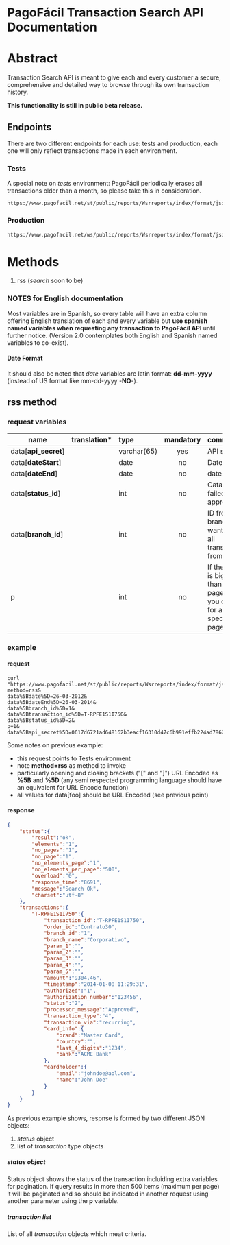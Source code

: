 PagoFácil Transaction Search API Documentation
==============================================

# Abstract

Transaction Search API is meant to give each and every customer a secure, comprehensive and detailed way to browse through its own transaction history.

**This functionality is still in public beta release.**


## Endpoints

There are two different endpoints for each use: tests and production, each one will only reflect transactions made in each environment.

### Tests

A special note on *tests* environment: PagoFácil periodically erases all transactions older than a month, so please take this in consideration.

````
https://www.pagofacil.net/st/public/reports/Wsrreports/index/format/json/?
````

### Production

````
https://www.pagofacil.net/ws/public/reports/Wsrreports/index/format/json/?
````


# Methods

1. rss (*search* soon to be)

### NOTES for English documentation
Most variables are in Spanish, so every table will have an extra column offering English translation of each and every variable but **use spanish named variables when requesting any transaction to PagoFácil API** until further notice. (Version 2.0 contemplates both English and Spanish named variables to co-exist).

#### Date Format

It should also be noted that *date* variables are latin format: **dd-mm-yyyy** (instead of US format like mm-dd-yyyy -**NO**-).
## rss method

### request variables

|**name**|**translation***|**type**|**mandatory**|**comments**|
|-----|-----|:-----|:-----:|:-----|
|data[**api_secret**]||varchar(65)|yes|API secret|
|data[**dateStart**]||date|no|Date|
|data[**dateEnd**]||date|no|date|
|data[**status_id**]||int|no|Catalog: 0.- failed 1.- approved|
|data[**branch_id**]||int|no|ID from the branch you want to get all transactions from.|
|p||int|no|If the result is bigger than the page size, you can ask for a specific page.|

### example

#### request

````
curl "https://www.pagofacil.net/st/public/reports/Wsrreports/index/format/json/?
method=rss&
data%5Bdate%5D=26-03-2012&
data%5BdateEnd%5D=26-03-2014&
data%5Bbranch_id%5D=1&
data%5Btransaction_id%5D=T-RPFE1S1I750&
data%5Bstatus_id%5D=2&
p=1&
data%5Bapi_secret%5D=0617d6721ad648162b3eacf16310d47c6b991effb224ad7862cefebf1b3fdcab"
````

Some notes on previous example:
- this request points to Tests environment
- note **method=rss** as method to invoke
- particularly opening and closing brackets ("[" and "]") URL Encoded as **%5B** and **%5D** (any semi respected programming language should have an equivalent for URL Encode function)
- all values for data[foo] should be URL Encoded (see previous point)


#### response

`````` json
{
	"status":{
		"result":"ok",
		"elements":"1",
		"no_pages":"1",
		"no_page":"1",
		"no_elements_page":"1",
		"no_elements_per_page":"500",
		"overload":"0",
		"response_time":"8691",
		"message":"Search Ok",
		"charset":"utf-8"
	},
	"transactions":{
		"T-RPFE1S1I750":{
			"transaction_id":"T-RPFE1S1I750",
			"order_id":"Contrato30",
			"branch_id":"1",
			"branch_name":"Corporativo",
			"param_1":"",
			"param_2":"",
			"param_3":"",
			"param_4":"",
			"param_5":"",
			"amount":"9304.46",
			"timestamp":"2014-01-08 11:29:31",
			"authorized":"1",
			"authorization_number":"123456",
			"status":"2",
			"processor_message":"Approved",
			"transaction_type":"4",
			"transaction_via":"recurring",
			"card_info":{
				"brand":"Master Card",
				"country":"",
				"last_4_digits":"1234",
				"bank":"ACME Bank"
			},
			"cardholder":{
				"email":"johndoe@aol.com",
				"name":"John Doe"
			}
		}
	}
}
``````

As previous example shows, respnse is formed by two different JSON objects:
1. *status* object
2. list of *transaction* type objects

##### *status* object
Status object shows the status of the transaction incluiding extra variables for pagination. If query results in more than 500 items (maximum per page) it will be paginated and so should be indicated in another request using another parameter using the **p** variable.

##### *transaction* list
List of all *transaction* objects which meat criteria.

